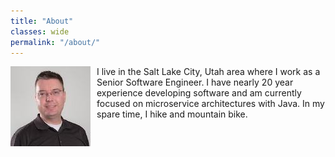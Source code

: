 ```yaml
---
title: "About"
classes: wide
permalink: "/about/"
---
```


<img src="/assets/images/site-logo.jpeg" alt="Profile Picture" style="float: left; margin-right: 10px" /> I live in the Salt Lake City, Utah area where I work as a Senior Software Engineer. I have nearly 20 year experience developing software and am currently focused on microservice architectures with Java. In my spare time, I hike and mountain bike.
